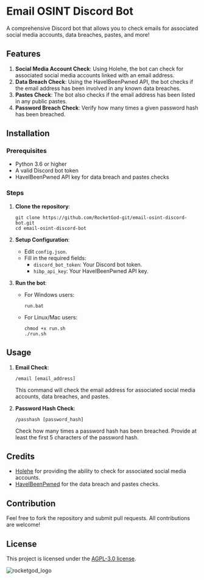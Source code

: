 # Email OSINT Discord Bot

A comprehensive Discord bot that allows you to check emails for associated social media accounts, data breaches, pastes, and more!

## Features

1. **Social Media Account Check**: Using Holehe, the bot can check for associated social media accounts linked with an email address.
2. **Data Breach Check**: Using the HaveIBeenPwned API, the bot checks if the email address has been involved in any known data breaches.
3. **Pastes Check**: The bot also checks if the email address has been listed in any public pastes.
4. **Password Breach Check**: Verify how many times a given password hash has been breached.

## Installation

### Prerequisites

- Python 3.6 or higher
- A valid Discord bot token
- HaveIBeenPwned API key for data breach and pastes checks

### Steps

1. **Clone the repository**:
   ```
   git clone https://github.com/RocketGod-git/email-osint-discord-bot.git
   cd email-osint-discord-bot
   ```

2. **Setup Configuration**:
   - Edit `config.json`.
   - Fill in the required fields:
     - `discord_bot_token`: Your Discord bot token.
     - `hibp_api_key`: Your HaveIBeenPwned API key.

3. **Run the bot**:
   - For Windows users:
     ```
     run.bat
     ```
   - For Linux/Mac users:
     ```
     chmod +x run.sh
     ./run.sh
     ```

## Usage

1. **Email Check**:
   ```
   /email [email_address]
   ```
   This command will check the email address for associated social media accounts, data breaches, and pastes.

2. **Password Hash Check**:
   ```
   /passhash [password_hash]
   ```
   Check how many times a password hash has been breached. Provide at least the first 5 characters of the password hash.

## Credits

- [Holehe](https://github.com/megadose/holehe) for providing the ability to check for associated social media accounts.
- [HaveIBeenPwned](https://haveibeenpwned.com/) for the data breach and pastes checks.

## Contribution

Feel free to fork the repository and submit pull requests. All contributions are welcome!

## License

This project is licensed under the [AGPL-3.0 license](https://github.com/RocketGod-git/email-osint-discord-bot/blob/main/LICENSE).

![rocketgod_logo](https://github.com/RocketGod-git/shodanbot/assets/57732082/7929b554-0fba-4c2b-b22d-6772d23c4a18)
